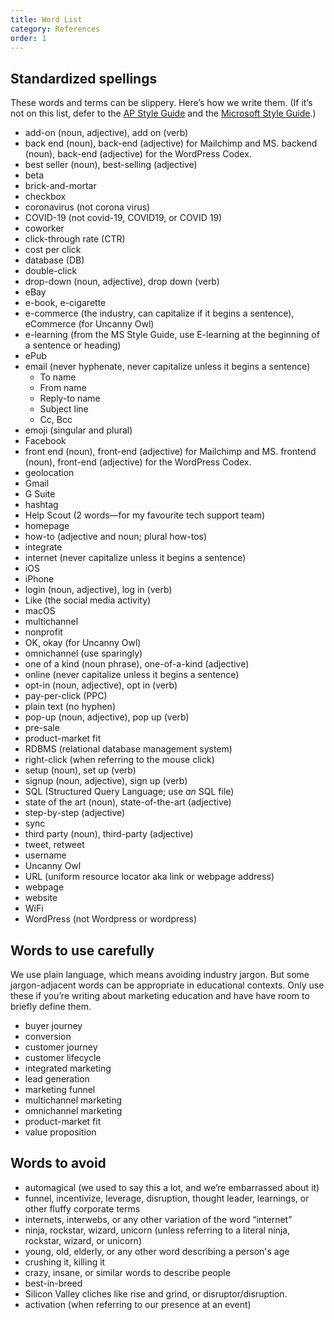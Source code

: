 ```yaml
---
title: Word List
category: References
order: 1
---
```

## Standardized spellings

These words and terms can be slippery. Here’s how we write them. (If it’s not on this list, defer to the [AP Style Guide](https://www.apstylebook.com/) and the [Microsoft Style Guide](https://docs.microsoft.com/en-us/style-guide/welcome/).)

- add-on (noun, adjective), add on (verb)
- back end (noun), back-end (adjective) for Mailchimp and MS. backend (noun), back-end (adjective) for the WordPress Codex.
- best seller (noun), best-selling (adjective)
- beta
- brick-and-mortar 
- checkbox
- coronavirus (not corona virus)
- COVID-19 (not covid-19, COVID19, or COVID 19)
- coworker
- click-through rate (CTR)
- cost per click
- database (DB)
- double-click
- drop-down (noun, adjective), drop down (verb)
- eBay
- e-book, e-cigarette
- e-commerce (the industry, can capitalize if it begins a sentence), eCommerce (for Uncanny Owl)
- e-learning (from the MS Style Guide, use E-learning at the beginning of a sentence or heading)
- ePub
- email (never hyphenate, never capitalize unless it begins a sentence)
  - To name
  - From name
  - Reply-to name
  - Subject line
  - Cc, Bcc
- emoji (singular and plural)
- Facebook
- front end (noun), front-end (adjective) for Mailchimp and MS. frontend (noun), front-end (adjective) for the WordPress Codex.
- geolocation
- Gmail
- G Suite
- hashtag
- Help Scout (2 words—for my favourite tech support team)
- homepage
- how-to (adjective and noun; plural how-tos)
- integrate
- internet (never capitalize unless it begins a sentence)
- iOS
- iPhone
- login (noun, adjective), log in (verb)
- Like (the social media activity)
- macOS
- multichannel
- nonprofit
- OK, okay (for Uncanny Owl)
- omnichannel (use sparingly)
- one of a kind (noun phrase), one-of-a-kind (adjective)
- online (never capitalize unless it begins a sentence)
- opt-in (noun, adjective), opt in (verb)
- pay-per-click (PPC)
- plain text (no hyphen)
- pop-up (noun, adjective), pop up (verb)
- pre-sale
- product-market fit
- RDBMS (relational database management system)
- right-click (when referring to the mouse click)
- setup (noun), set up (verb)
- signup (noun, adjective), sign up (verb)
- SQL (Structured Query Language; use _an_ SQL file)
- state of the art (noun), state-of-the-art (adjective)
- step-by-step (adjective)
- sync
- third party (noun), third-party (adjective) 
- tweet, retweet
- username
- Uncanny Owl
- URL (uniform resource locator aka link or webpage address)
- webpage
- website
- WiFi
- WordPress (not Wordpress or wordpress)

## Words to use carefully
We use plain language, which means avoiding industry jargon. But some jargon-adjacent words can be appropriate in educational contexts. Only use these if you’re writing about marketing education and have have room to briefly define them.

- buyer journey
- conversion
- customer journey
- customer lifecycle
- integrated marketing
- lead generation
- marketing funnel
- multichannel marketing
- omnichannel marketing
- product-market fit
- value proposition

## Words to avoid

- automagical (we used to say this a lot, and we’re embarrassed about it)
- funnel, incentivize, leverage, disruption, thought leader, learnings, or other fluffy corporate terms
- internets, interwebs, or any other variation of the word “internet”
- ninja, rockstar, wizard, unicorn (unless referring to a literal ninja, rockstar, wizard, or unicorn)
- young, old, elderly, or any other word describing a person's age
-  crushing it, killing it
-  crazy, insane, or similar words to describe people
-  best-in-breed
-  Silicon Valley cliches like rise and grind, or disruptor/disruption.
-  activation (when referring to our presence at an event)
